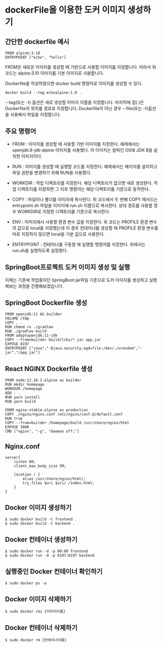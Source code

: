 # dockerFile을 이용한 도커 이미지 생성하기

## 간단한 dockerfile 예시
```
FROM alpine:3.10
ENTRYPOINT ["echo", "hello"]
```
FROM은 새로운 이미지를 생성할 때 기반으로 사용할 이미지를 지정합니다. 따라서 위 코드는 alpine:3.10 이미지를 기본 이미지로 사용합니다.

Dockerfile을 작성하였으면 docker build 명령어로 이미지를 생성할 수 있다.

```
docker build --tag echoalpine:1.0 .
```

--tag(또는 -t) 옵션은 새로 생성할 이미지 이름을 지정합니다. 
마지막에 점(.)은 Dockerfile의 위치를 경로로 지정합니다. Dockerfile이 아닌 경우 --file(또는 -f)옵션을 사용해서 파일을 지정합니다.

## 주요 명령어
* FROM : 이미지를 생성할 때 사용할 기반 이미지를 지정한다. 예제에서는 openjdk:8-jdk-alpine 이미지를 사용했다. 이 이미지는 알파인 OS에 JDK 8을 설치한 이미지이다.

* RUN : 이미지를 생성할 때 실행할 코드를 지정한다. 예제에서는 패키지를 설치하고 파일 권한을 변경하기 위해 RUN을 사용했다.

* WORKDIR : 작업 디렉토리를 지정한다. 해당 디렉토리가 없으면 새로 생성한다. 작업 디렉토리를 지정하면 그 이후 명령어는 해당 디렉토리를 기준으로 동작한다.

* COPY : 파일이나 폴더를 이미지에 복사한다. 위 코드에서 두 번째 COPY 메서드는 entrypoint.sh 파일을 이미지에 run.sh 이름으로 복사한다. 상대 경로를 사용할 경우 WORKDIR로 지정한 디렉토리를 기준으로 복사한다.

* ENV : 이미지에서 사용할 환경 변수 값을 지정한다. 위 코드는 PROFILE 환경 변수의 값으로 local을 지정했는데 이 경우 컨테이너를 생성할 때 PROFILE 환경 변수를 따로 지정하지 않으면 local을 기본 값으로 사용한다.

* ENTRYPOINT : 컨테이너를 구동할 때 실행할 명령어를 지정한다. 위에서는 run.sh을 실행하도록 설정했다.

## SpringBoot프로젝트 도커 이미지 생성 및 실행
이제는 기존에 작업중이던 SpringBoot jar파일 기준으로 도커 이미지를 생성하고 실행해보는 과정을 진행해보겠습니다.

## SpringBoot Dockerfile 생성
```
FROM openjdk:11 AS builder
VOLUME /tmp
COPY . .
RUN chmod +x ./gradlew
RUN ./gradlew build
FROM adoptopenjdk:11-jdk
COPY --from=builder build/libs/*.jar app.jar
EXPOSE 8197
ENTRYPOINT ["java","-Djava.security.egd=file:/dev/./urandom","-jar","/app.jar"]
```

## React NGINX Dockerfile 생성
```
FROM node:12.16.1-alpine as builder
RUN mkdir homepage
WORKDIR /homepage
ADD . .
RUN yarn install
RUN yarn build

FROM nginx:stable-alpine as production
COPY ./nginx/nginx.conf /etc/nginx/conf.d/default.conf
RUN true
COPY --from=builder /homepage/build /usr/share/nginx/html
EXPOSE 3000
CMD ["nginx", "-g", "daemon off;"]
```
## Nginx.conf
```
server{
	listen 80;
	client_max_body_size 5M;
	
	location / {
		alias /usr/share/nginx/html/;
		try_files $uri $uri/ /index.html;
	}
}

```
## Docker 이미지 생성하기
```
$ sudo docker build -t frontend .
$ sudo docker build -t backend .
```

## Docker 컨테이너 생성하기
```
$ sudo docker run -d -p 80:80 frontend
$ sudo docker run -d -p 8197:8197 backend
```

## 실행중인 Docker 컨테이너 확인하기
```
$ sudo docker ps -a
```
## Docker 이미지 삭제하기
```
$ sudo docker rmi {이미지이름}
```
## Docker 컨테이너 삭제하기
```
$ sudo docker rm {컨테이너이름}
```
